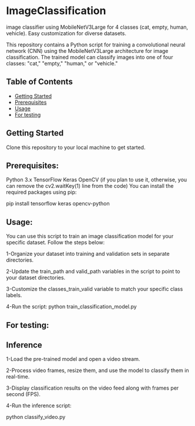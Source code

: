 # ImageClassification
image classifier using MobileNetV3Large for 4 classes (cat, empty, human, vehicle). Easy customization for diverse datasets.


This repository contains a Python script for training a convolutional neural network (CNN) using the MobileNetV3Large architecture for image classification. The trained model can classify images into one of four classes: "cat," "empty," "human," or "vehicle."

## Table of Contents
- [Getting Started](#getting-started)
- [Prerequisites](#prerequisites)
- [Usage](#usage)
- [For testing](#for-testing)



## Getting Started

Clone this repository to your local machine to get started.

## Prerequisites:
Python 3.x
TensorFlow
Keras
OpenCV (if you plan to use it, otherwise, you can remove the cv2.waitKey(1) line from the code)
You can install the required packages using pip:

pip install tensorflow keras opencv-python

## Usage:
You can use this script to train an image classification model for your specific dataset. Follow the steps below:

1-Organize your dataset into training and validation sets in separate directories.

2-Update the train_path and valid_path variables in the script to point to your dataset directories.

3-Customize the classes_train_valid variable to match your specific class labels.

4-Run the script:
python train_classification_model.py


## For testing: ##

## Inference
1-Load the pre-trained model and open a video stream.

2-Process video frames, resize them, and use the model to classify them in real-time.

3-Display classification results on the video feed along with frames per second (FPS).

4-Run the inference script:

python classify_video.py

